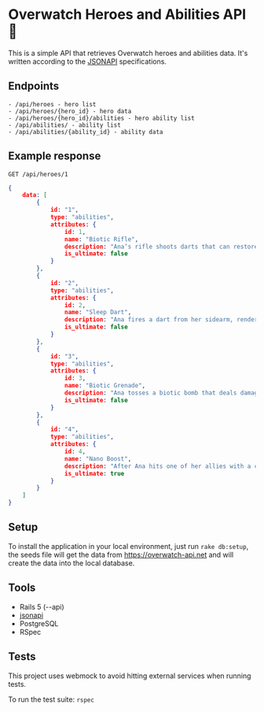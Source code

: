 # Overwatch Heroes and Abilities API :muscle:

This is a simple API that retrieves Overwatch heroes and abilities data. It's written according to the [JSONAPI](http:://jsonapi.org) specifications.

## Endpoints

```
- /api/heroes - hero list
- /api/heroes/{hero_id} - hero data
- /api/heroes/{hero_id}/abilities - hero ability list
- /api/abilities/ - ability list
- /api/abilities/{ability_id} - ability data
```

## Example response


`GET /api/heroes/1`

```json
{
	data: [
		{
			id: "1",
			type: "abilities",
			attributes: {
				id: 1,
				name: "Biotic Rifle",
				description: "Ana’s rifle shoots darts that can restore health to her allies or deal ongoing damage to her enemies. She can use the rifle’s scope to zoom in on targets and make highly accurate shots.",
				is_ultimate: false
			}
		},
		{
			id: "2",
			type: "abilities",
			attributes: {
				id: 2,
				name: "Sleep Dart",
				description: "Ana fires a dart from her sidearm, rendering an enemy unconscious (though any damage will rouse them).",
				is_ultimate: false
			}
		},
		{
			id: "3",
			type: "abilities",
			attributes: {
				id: 3,
				name: "Biotic Grenade",
				description: "Ana tosses a biotic bomb that deals damage to enemies and heals allies in a small area of effect. Affected allies briefly receive increased healing from all sources, while enemies caught in the blast cannot be healed for a few moments.",
				is_ultimate: false
			}
		},
		{
			id: "4",
			type: "abilities",
			attributes: {
				id: 4,
				name: "Nano Boost",
				description: "After Ana hits one of her allies with a combat boost, they temporarily move faster, deal more damage, and take less damage from enemies’ attacks.",
				is_ultimate: true
			}
		}
	]
}
```

## Setup

To install the application in your local environment, just run `rake db:setup`, the seeds file will get the data from https://overwatch-api.net and will create
the data into the local database.

## Tools

* Rails 5 (--api)
* [jsonapi](https://github.com/jsonapi-rb/jsonapi-rails)
* PostgreSQL
* RSpec

## Tests

This project uses webmock to avoid hitting external services when running tests.

To run the test suite: `rspec`
